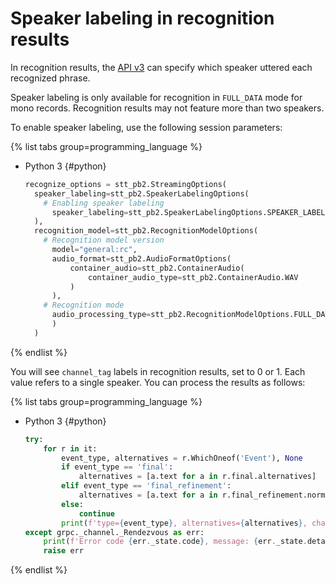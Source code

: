 # Speaker labeling in recognition results

In recognition results, the [API v3](../stt-v3/api-ref/grpc/Recognizer/index.md) can specify which speaker uttered each recognized phrase.

Speaker labeling is only available for recognition in `FULL_DATA` mode for mono records. Recognition results may not feature more than two speakers.

To enable speaker labeling, use the following session parameters:

{% list tabs group=programming_language %}

- Python 3 {#python}

  ```python
  recognize_options = stt_pb2.StreamingOptions(
    speaker_labeling=stt_pb2.SpeakerLabelingOptions(
      # Enabling speaker labeling
        speaker_labeling=stt_pb2.SpeakerLabelingOptions.SPEAKER_LABELING_ENABLED
    ),
    recognition_model=stt_pb2.RecognitionModelOptions(
      # Recognition model version
        model="general:rc",
        audio_format=stt_pb2.AudioFormatOptions(
            container_audio=stt_pb2.ContainerAudio(
                container_audio_type=stt_pb2.ContainerAudio.WAV
            )
        ),
      # Recognition mode
        audio_processing_type=stt_pb2.RecognitionModelOptions.FULL_DATA
        )
    )
  ```

{% endlist %}

You will see `channel_tag` labels in recognition results, set to 0 or 1. Each value refers to a single speaker. You can process the results as follows:

{% list tabs group=programming_language %}

- Python 3 {#python}

  ```python
  try:
      for r in it:
          event_type, alternatives = r.WhichOneof('Event'), None
          if event_type == 'final':
              alternatives = [a.text for a in r.final.alternatives]
          elif event_type == 'final_refinement':
              alternatives = [a.text for a in r.final_refinement.normalized_text.alternatives]
          else:
              continue
          print(f'type={event_type}, alternatives={alternatives}, channel_tag = {r.channel_tag}')
  except grpc._channel._Rendezvous as err:
      print(f'Error code {err._state.code}, message: {err._state.details}')
      raise err
  ```

{% endlist %}

